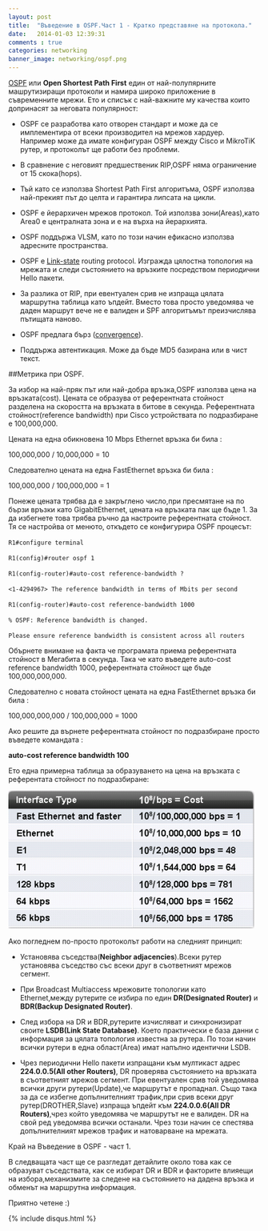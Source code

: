 ```yaml
---
layout: post
title:  "Въведение в OSPF.Част 1 - Кратко представяне на протокола."
date:   2014-01-03 12:39:31
comments : true
categories: networking
banner_image: networking/ospf.png
---
```


[OSPF](http://bg.wikipedia.org/wiki/OSPF) или **Open Shortest Path First**  един от най-полупярните машрутизиращи протоколи и намира широко приложение в съвременните мрежи.
Ето и списък с най-важните му качества които допринасят за неговата популярност:

- OSPF се разработва като отворен стандарт и може да се имплементира от всеки производител на мрежов хардуер. Например може да имате конфигуран OSPF между Cisco и MikroTiK рутер, и протоколът ще работи без проблеми.


- В сравнение с неговият предшественик RIP,OSPF няма ограничение от 15 скока(hops).


- Тъй като се използва Shortest Path First алгоритъма, OSPF използва най-прекият път до целта и гарантира липсата на цикли.



- OSPF е йерархичен мрежов протокол. Той използва зони(Areas),като Area0 е централната зона и е на върха на йерархията.


- OSPF поддържа VLSM, като по този начин ефикасно използва адресните пространства.


- ОSPF е [Link-state](http://en.wikipedia.org/wiki/Link-state_routing_protocol) routing protocol. Изгражда цялостна топология на мрежата и следи състоянието на връзките посредством периодични Hello пакети.


- За разлика от RIP, при евентуален срив не изпраща цялата маршрутна таблица като ъпдейт. Вместо това просто уведомява че даден маршрут вече не е валиден и SPF алгоритъмът преизчислява пътищата наново.


- OSPF предлага бърз ([convergence](http://en.wikipedia.org/wiki/Convergence_%28routing%29)).


- Поддържа автентикация. Може да бъде MD5 базирана или в чист текст.



##Метрика при OSPF.


За избор на най-пряк път или най-добра връзка,OSPF използва цена на връзката(cost).
Цената се образува от референтната стойност разделена на  скоростта на връзката в битове в секунда. Референтната стойност(reference bandwidth) при Cisco устройствата по подразбиране е 100,000,000.

Цената на една обикновена 10 Mbps Ethernet връзка би била :

100,000,000 / 10,000,000 = 10


Следователно цената на една FastEthernet връзка би била :


100,000,000 / 100,000,000 = 1


Понеже цената трябва да е закръглено число,при пресмятане на по бързи връзки като GigabitEthernet, цената на връзката пак ще бъде 1.
За да избегнете това трябва ръчно да настроите референтната стойност.
Тя се настройва от менюто, откъдето се конфигурира OSPF процесът:

`R1#configure terminal`

`R1(config)#router ospf 1`

`R1(config-router)#auto-cost reference-bandwidth ?`

`<1-4294967> The reference bandwidth in terms of Mbits per second`

`R1(config-router)#auto-cost reference-bandwidth 1000`

`% OSPF: Reference bandwidth is changed.`

`Please ensure reference bandwidth is consistent across all routers`



Обърнете внимане на факта че програмата приема референтната стойност в Мегабита в секунда. Така че като въведете auto-cost reference bandwidth 1000, референтната стойност ще бъде 100,000,000,000.

Следователно с новата стойност цената на една FastEthernet връзка би била :

100,000,000,000 / 100,000,000 = 1000

Ако решите да върнете референтната стойност по подразбиране просто въведете командата : 

**auto-cost reference bandwidth 100**

Ето една примерна таблица за образуването на цена на връзката с референтата стойност по подразбиране:


![ospftable](https://github.com/etem/etem.github.io/raw/master/assets/images/networking/ospftable.png)


Ако погледнем по-просто протоколът работи на следният принцип:

- Установява съседства(**Neighbor adjacencies**).Всеки рутер установява съседство със всеки друг в съответният мрежов сегмент.

- При Broadcast Multiaccess мрежовите топологии като Ethernet,между рутерите се избира по един **DR(Designated Router)** и **BDR(Backup Designated Router)**.

- След избора на DR и BDR,рутерите изчисляват и синхронизират своите **LSDB(Link State Database)**. Което практически е база данни с информация за цялата топология известна за рутера. По този начин всички рутери в една област(Area) имат напълно идентични LSDB.

- Чрез периодични Hello пакети изпращани към мултикаст адрес **224.0.0.5(All other Routers)**, DR проверява състоянието на връзката в съответният мрежов сегмент. При евентуален срив  той уведомява всички други рутери(Update),че маршрутът е пропаднал.
Също така за да се избегне допълнителният трафик,при срив всеки друг рутер(DROTHER,Slave) изпраща ъпдейт към  **224.0.0.6(All DR Routers)**,чрез който уведомява че маршрутът не е валиден.
DR на свой ред уведомява всички останали. Чрез този начин се спестява допълнителният мрежов трафик и натоварване на мрежата.


Край на Въведение в OSPF - част 1.

В следващата част ще се разгледат детайлите около това как се образуват съседствата, как се избират DR и BDR и факторите влияещи на избора,механизмите за следене на състоянието на дадена връзка и обменът на маршрутна информация.

Приятно четене :) 


{% include disqus.html %}
